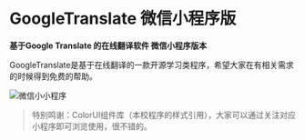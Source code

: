 # GoogleTranslate 微信小程序版

**基于Google Translate 的在线翻译软件 微信小程序版本**


GoogleTranslate是基于在线翻译的一款开源学习类程序，希望大家在有相关需求的时候得到免费的帮助。


![微信小小程序](https://ws1.sinaimg.cn/large/63103a9cly1g2zg0nopncj20yi22ohck.jpg "微信小小程序")

> 特别鸣谢：ColorUI组件库（本校程序的样式引用），大家可以通过关注对应小程序即可浏览使用，很不错的。
